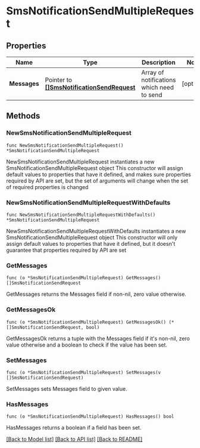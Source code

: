 # SmsNotificationSendMultipleRequest

## Properties

Name | Type | Description | Notes
------------ | ------------- | ------------- | -------------
**Messages** | Pointer to [**[]SmsNotificationSendRequest**](SmsNotificationSendRequest.md) | Array of notifications which need to send | [optional] 

## Methods

### NewSmsNotificationSendMultipleRequest

`func NewSmsNotificationSendMultipleRequest() *SmsNotificationSendMultipleRequest`

NewSmsNotificationSendMultipleRequest instantiates a new SmsNotificationSendMultipleRequest object
This constructor will assign default values to properties that have it defined,
and makes sure properties required by API are set, but the set of arguments
will change when the set of required properties is changed

### NewSmsNotificationSendMultipleRequestWithDefaults

`func NewSmsNotificationSendMultipleRequestWithDefaults() *SmsNotificationSendMultipleRequest`

NewSmsNotificationSendMultipleRequestWithDefaults instantiates a new SmsNotificationSendMultipleRequest object
This constructor will only assign default values to properties that have it defined,
but it doesn't guarantee that properties required by API are set

### GetMessages

`func (o *SmsNotificationSendMultipleRequest) GetMessages() []SmsNotificationSendRequest`

GetMessages returns the Messages field if non-nil, zero value otherwise.

### GetMessagesOk

`func (o *SmsNotificationSendMultipleRequest) GetMessagesOk() (*[]SmsNotificationSendRequest, bool)`

GetMessagesOk returns a tuple with the Messages field if it's non-nil, zero value otherwise
and a boolean to check if the value has been set.

### SetMessages

`func (o *SmsNotificationSendMultipleRequest) SetMessages(v []SmsNotificationSendRequest)`

SetMessages sets Messages field to given value.

### HasMessages

`func (o *SmsNotificationSendMultipleRequest) HasMessages() bool`

HasMessages returns a boolean if a field has been set.


[[Back to Model list]](../README.md#documentation-for-models) [[Back to API list]](../README.md#documentation-for-api-endpoints) [[Back to README]](../README.md)


